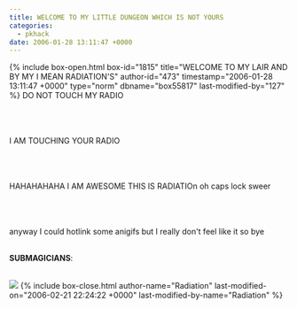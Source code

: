 ```yaml
---
title: WELCOME TO MY LITTLE DUNGEON WHICH IS NOT YOURS
categories:
  - pkhack
date: 2006-01-28 13:11:47 +0000
---
```

{% include box-open.html box-id="1815" title="WELCOME TO MY LAIR AND BY MY I MEAN RADIATION'S" author-id="473" timestamp="2006-01-28 13:11:47 +0000" type="norm" dbname="box55817" last-modified-by="127" %}
DO NOT TOUCH MY RADIO<br><br></br></br>

I AM TOUCHING YOUR RADIO<br><br></br></br>

HAHAHAHAHA I AM AWESOME THIS IS RADIATIOn oh caps lock sweer<br><br></br></br>

anyway I could hotlink some anigifs but I really don't feel like it so bye<br /><br />

<b>SUBMAGICIANS</b>:<br /><br />

<a href="http://starmen.net/vote/vote.php?id=12078"><img src="http - //starmen.net/files/0000/2f2e/gispunch.gif.thumb.gif" border="0" /></a>
{% include box-close.html author-name="Radiation" last-modified-on="2006-02-21 22:24:22 +0000" last-modified-by-name="Radiation" %}
